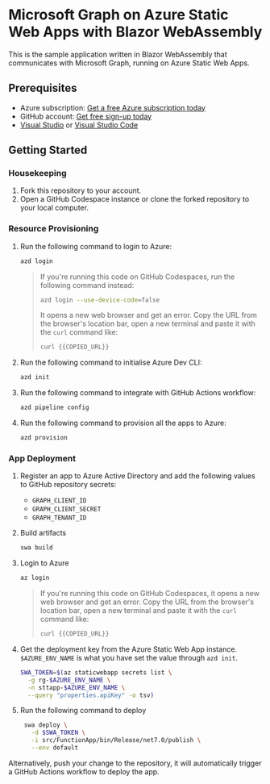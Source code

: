 # Microsoft Graph on Azure Static Web Apps with Blazor WebAssembly #

This is the sample application written in Blazor WebAssembly that communicates with Microsoft Graph, running on Azure Static Web Apps.


## Prerequisites ##

* Azure subscription: [Get a free Azure subscription today](https://azure.microsoft.com/free)
* GitHub account: [Get free sign-up today](http://github.com/signup)
* [Visual Studio](https://visualstudio.microsoft.com) or [Visual Studio Code](https://code.visualstudio.com)


## Getting Started ##

### Housekeeping ###

1. Fork this repository to your account.
1. Open a GitHub Codespace instance or clone the forked repository to your local computer.


### Resource Provisioning ###

1. Run the following command to login to Azure:

    ```bash
    azd login
    ```

   > If you're running this code on GitHub Codespaces, run the following command instead:
   > 
   > ```bash
   > azd login --use-device-code=false
   > ```
   > 
   > It opens a new web browser and get an error. Copy the URL from the browser's location bar, open a new terminal and paste it with the `curl` command like:
   > 
   > ```bash
   > curl {{COPIED_URL}}
   > ```

1. Run the following command to initialise Azure Dev CLI:

    ```bash
    azd init
    ```

1. Run the following command to integrate with GitHub Actions workflow:

    ```bash
    azd pipeline config
    ```

1. Run the following command to provision all the apps to Azure:

    ```bash
    azd provision
    ```


### App Deployment ###

1. Register an app to Azure Active Directory and add the following values to GitHub repository secrets:

   * `GRAPH_CLIENT_ID`
   * `GRAPH_CLIENT_SECRET`
   * `GRAPH_TENANT_ID`

1. Build artifacts

    ```bash
    swa build
    ```

1. Login to Azure

    ```bash
    az login
    ```

   > If you're running this code on GitHub Codespaces, it opens a new web browser and get an error. Copy the URL from the browser's location bar, open a new terminal and paste it with the `curl` command like:
   > 
   > ```bash
   > curl {{COPIED_URL}}
   > ```


1. Get the deployment key from the Azure Static Web App instance. `$AZURE_ENV_NAME` is what you have set the value through `azd init`.

    ```bash
    SWA_TOKEN=$(az staticwebapp secrets list \
      -g rg-$AZURE_ENV_NAME \
      -n sttapp-$AZURE_ENV_NAME \
      --query "properties.apiKey" -o tsv)
    ```

1. Run the following command to deploy

   ```bash
    swa deploy \
      -d $SWA_TOKEN \
      -i src/FunctionApp/bin/Release/net7.0/publish \
      --env default
   ```

Alternatively, push your change to the repository, it will automatically trigger a GitHub Actions workflow to deploy the app.
